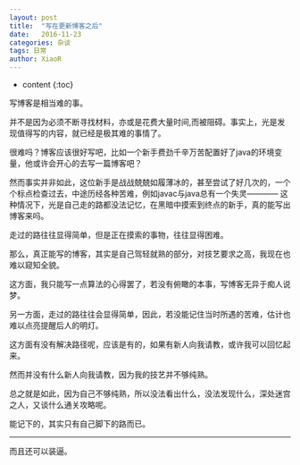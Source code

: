 ```yaml
---
layout: post
title:  "写在更新博客之后"
date:   2016-11-23
categories: 杂谈
tags: 日常
author: XiaoR
---
```

* content
{:toc}






写博客是相当难的事。

并不是因为必须不断寻找材料，亦或是花费大量时间,而被阻碍。事实上，光是发现值得写的内容，就已经是极其难的事情了。

很难吗？博客应该很好写吧，比如一个新手费劲千辛万苦配置好了java的环境变量，他或许会开心的去写一篇博客吧？

然而事实并非如此，这位新手是战战兢兢如履薄冰的，甚至尝试了好几次的，一个个标点检查过去，中途历经各种苦难，例如javac与java总有一个失灵————
这种情况下，光是自己走的路都没法记忆，在黑暗中摸索到终点的新手，真的能写出博客来吗。

走过的路往往显得简单，但是正在摸索的事物，往往显得困难。

那么，真正能写的博客，其实是自己驾轻就熟的部分，对技艺要求之高，我现在也难以窥知全貌。

这方面，我只能写一点算法的心得罢了，若没有俯瞰的本事，写博客无异于痴人说梦。

另一方面，走过的路往往会显得简单，因此，若没能记住当时所遇的苦难，估计也难以点亮提醒后人的明灯。

这方面有没有解决路径呢，应该是有的，如果有新人向我请教，或许我可以回忆起来。

然而并没有什么新人向我请教，因为我的技艺并不够纯熟。

总之就是如此，因为自己不够纯熟，所以没法看出什么，没法发现什么，深处迷宫之人，又谈什么通关攻略呢。

能记下的，其实只有自己脚下的路而已。

---

而且还可以装逼。